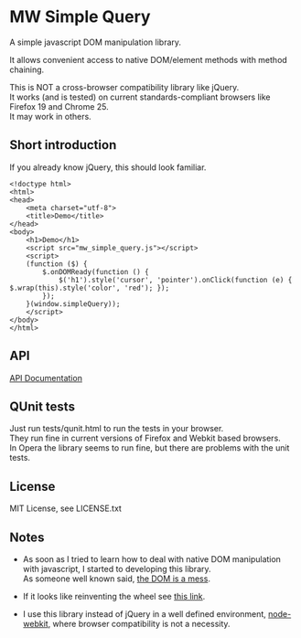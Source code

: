# MW Simple Query

A simple javascript DOM manipulation library.

It allows convenient access to native DOM/element methods with method chaining.

This is NOT a cross-browser compatibility library like jQuery.  
It works (and is tested) on current standards-compliant browsers like Firefox 19 and Chrome 25.  
It may work in others.


## Short introduction

If you already know jQuery, this should look familiar.

	<!doctype html>
	<html>
	<head>
		<meta charset="utf-8">
		<title>Demo</title>
	</head>
	<body>
		<h1>Demo</h1>
		<script src="mw_simple_query.js"></script>
		<script>
		(function ($) {
			$.onDOMReady(function () {
				$('h1').style('cursor', 'pointer').onClick(function (e) { $.wrap(this).style('color', 'red'); });
			});
		}(window.simpleQuery));
		</script>
	</body>
	</html>


## API

[API Documentation](API.md)


## QUnit tests

Just run tests/qunit.html to run the tests in your browser.  
They run fine in current versions of Firefox and Webkit based browsers.  
In Opera the library seems to run fine, but there are problems with the unit tests.


## License

MIT License, see LICENSE.txt


## Notes

- As soon as I tried to learn how to deal with native DOM manipulation with javascript, I started to developing this library.  
  As someone well known said, [the DOM is a mess](http://ejohn.org/blog/the-dom-is-a-mess/).

- If it looks like reinventing the wheel
  see [this link](http://www.codinghorror.com/blog/2009/02/dont-reinvent-the-wheel-unless-you-plan-on-learning-more-about-wheels.html).

- I use this library instead of jQuery in a well defined environment, [node-webkit](https://github.com/rogerwang/node-webkit), where browser compatibility is not a necessity.

